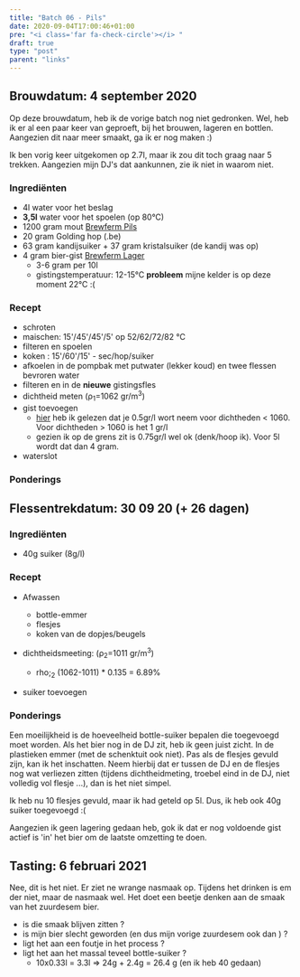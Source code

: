 ```yaml
---
title: "Batch 06 - Pils"
date: 2020-09-04T17:00:46+01:00
pre: "<i class='far fa-check-circle'></i> "
draft: true
type: "post"
parent: "links"
---
```


## <i class="fa fa-filter fa-flip-vertical" aria-hidden="true"></i> Brouwdatum: 4 september 2020

Op deze brouwdatum, heb ik de vorige batch nog niet gedronken. Wel, heb ik er al een paar keer van geproeft, bij het brouwen, lageren en bottlen. Aangezien dit naar meer smaakt, ga ik er nog maken :)

Ik ben vorig keer uitgekomen op 2.7l, maar ik zou dit toch graag naar 5 trekken. Aangezien mijn DJ's dat aankunnen, zie ik niet in waarom niet.

<div class="containerH">
  <div class="columnH brew">

### Ingrediënten

* 4l water voor het beslag
* **3,5l** water voor het spoelen (op 80°C)
* 1200 gram mout [Brewferm Pils](https://www.brouwland.com/en/our-products/brewing/malts-and-flakes/brewferm/d/barley-malt-brewferm-pils-3-ebc-5-kg)
* 20 gram Golding hop (.be)
* 63 gram kandijsuiker + 37 gram kristalsuiker (de kandij was op)
* 4 gram bier-gist [Brewferm Lager](https://www.brouwland.com/nl/onze-producten/bierbereiding/biergisten/brewferm-korrelgisten/d/biergist-brewferm-lager-12-gr)
  * 3-6 gram per 10l
  * gistingstemperatuur: 12-15°C **probleem** mijne kelder is op deze moment 22°C :(
  </div>
  <div class="columnH brew">

### Recept
* schroten
* maischen: 15'/45'/45'/5' op 52/62/72/82 °C
* filteren en spoelen
* koken : 15'/60'/15' - sec/hop/suiker
* afkoelen in de pompbak met putwater (lekker koud) en twee flessen bevroren water
* filteren en in de **nieuwe** gistingsfles
* dichtheid meten (&rho;<sub>1</sub>=1062 gr/m<sup>3</sup>)
* gist toevoegen
  * [hier](https://www.hobbybrouwen.nl/brouwko2.html) heb ik gelezen dat je 0.5gr/l wort neem voor dichtheden < 1060. Voor dichtheden > 1060 is het 1 gr/l
  * gezien ik op de grens zit is 0.75gr/l wel ok (denk/hoop ik). Voor 5l wordt dat dan 4 gram.
* waterslot
  </div>
</div>


### Ponderings


## <i class="fa fa-flask" aria-hidden="true"></i> Flessentrekdatum: 30 09 20 (+ 26 dagen)


<div class="containerH">
  <div class="columnH brew">

### Ingrediënten

* 40g suiker (8g/l)


  </div> 
  <div class="columnH brew">

### Recept
* Afwassen
  * bottle-emmer
  * flesjes
  * koken van de dopjes/beugels
* dichtheidsmeeting: (&rho;<sub>2</sub>=1011 gr/m<sup>3</sup>)
  * rho;<sub>2</sub> (1062-1011) * 0.135 = 6.89%
* suiker toevoegen

  </div>
</div>

### Ponderings

Een moeilijkheid is de hoeveelheid bottle-suiker bepalen die toegevoegd moet worden. Als het bier nog in de DJ zit, heb ik geen juist zicht. In de plastieken emmer (met de schenktuit ook niet). Pas als de flesjes gevuld zijn, kan ik het inschatten. Neem hierbij dat er tussen de DJ en de flesjes nog wat verliezen zitten (tijdens dichtheidmeting, troebel eind in de DJ, niet volledig vol flesje ...), dan is het niet simpel. 

Ik heb nu 10 flesjes gevuld, maar ik had geteld op 5l. Dus, ik heb ook 40g suiker toegevoegd :(

Aangezien ik geen lagering gedaan heb, gok ik dat er nog voldoende gist actief is 'in' het bier om de laatste omzetting te doen.


## <i class="fa fa-beer" aria-hidden="true"></i> Tasting: 6 februari 2021

Nee, dit is het niet. Er ziet ne wrange nasmaak op. Tijdens het drinken is em der niet, maar de nasmaak wel. Het doet een beetje denken aan de smaak van het zuurdesem bier.

* is die smaak blijven zitten ?
* is mijn bier slecht geworden (en dus mijn vorige zuurdesem ook dan ) ?
* ligt het aan een foutje in het process ?
* ligt het aan het massal teveel bottle-suiker ? 
  * 10x0.33l = 3.3l => 24g + 2.4g = 26.4 g (en ik heb 40 gedaan)

